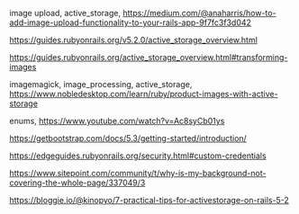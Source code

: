image upload, active_storage,
https://medium.com/@anaharris/how-to-add-image-upload-functionality-to-your-rails-app-9f7fc3f3d042

https://guides.rubyonrails.org/v5.2.0/active_storage_overview.html

https://guides.rubyonrails.org/active_storage_overview.html#transforming-images

imagemagick, image_processing, active_storage, 
https://www.nobledesktop.com/learn/ruby/product-images-with-active-storage

enums,
https://www.youtube.com/watch?v=Ac8syCb01ys

https://getbootstrap.com/docs/5.3/getting-started/introduction/

https://edgeguides.rubyonrails.org/security.html#custom-credentials

https://www.sitepoint.com/community/t/why-is-my-background-not-covering-the-whole-page/337049/3

https://bloggie.io/@kinopyo/7-practical-tips-for-activestorage-on-rails-5-2


